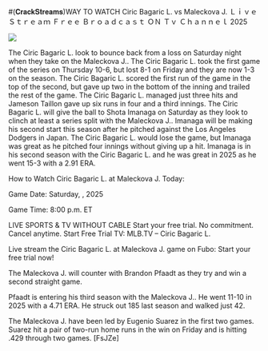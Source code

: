 #(𝐂𝐫𝐚𝐜𝐤𝐒𝐭𝐫𝐞𝐚𝐦𝐬)WAY TO WATCH Ciric Bagaric L. vs Maleckova J. Ｌｉｖｅ Ｓｔｒｅａｍ Ｆｒｅｅ Ｂｒｏａｄｃａｓｔ ＯＮ Ｔｖ Ｃｈａｎｎｅｌ  2025  
  
  
[![](https://i.imgur.com/qSNzIqt.png)](https://movie.rssnews.media/vTCgypNJP.php)  
  
The Ciric Bagaric L. look to bounce back from a loss on Saturday night when they take on the Maleckova J.. The Ciric Bagaric L. took the first game of the series on Thursday 10-6, but lost 8-1 on Friday and they are now 1-3 on the season. The Ciric Bagaric L. scored the first run of the game in the top of the second, but gave up two in the bottom of the inning and trailed the rest of the game. The Ciric Bagaric L. managed just three hits and Jameson Taillon gave up six runs in four and a third innings. The Ciric Bagaric L. will give the ball to Shota Imanaga on Saturday as they look to clinch at least a series split with the Maleckova J.. Imanaga will be making his second start this season after he pitched against the Los Angeles Dodgers in Japan. The Ciric Bagaric L. would lose the game, but Imanaga was great as he pitched four innings without giving up a hit. Imanaga is in his second season with the Ciric Bagaric L. and he was great in 2025 as he went 15-3 with a 2.91 ERA.

How to Watch Ciric Bagaric L. at Maleckova J. Today:

Game Date: Saturday, , 2025

Game Time: 8:00 p.m. ET

LIVE SPORTS & TV WITHOUT CABLE
Start your free trial. No commitment. Cancel anytime.
Start Free Trial
TV: MLB.TV – Ciric Bagaric L.

Live stream the Ciric Bagaric L. at Maleckova J. game on Fubo: Start your free trial now!

The Maleckova J. will counter with Brandon Pfaadt as they try and win a second straight game.

Pfaadt is entering his third season with the Maleckova J.. He went 11-10 in 2025 with a 4.71 ERA. He struck out 185 last season and walked just 42.

The Maleckova J. have been led by Eugenio Suarez in the first two games. Suarez hit a pair of two-run home runs in the win on Friday and is hitting .429 through two games. [FsJZe]